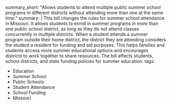 summary_short: "Allows students to attend multiple public summer school programs in different districts without attending more than one at the same time."
summary: |
  This bill changes the rules for summer school attendance in Missouri. It allows students to enroll in summer programs in more than one public school district, as long as they do not attend classes concurrently in multiple districts. When a student attends a summer program outside their home district, the district they are attending considers the student a resident for funding and aid purposes. This helps families and students access more summer educational options and encourages districts to work together to share resources. The bill affects students, school districts, and state funding policies for summer education.
tags:
  - Education
  - Summer School
  - Public Schools
  - Student Attendance
  - School Funding
  - Missouri
